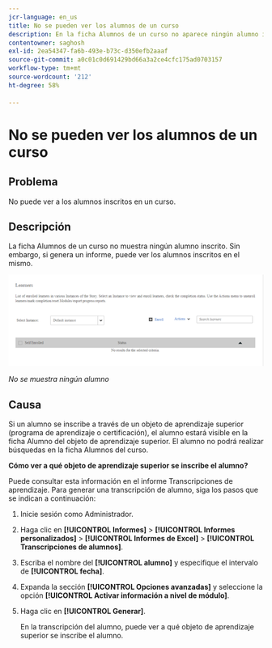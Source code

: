 ```yaml
---
jcr-language: en_us
title: No se pueden ver los alumnos de un curso
description: En la ficha Alumnos de un curso no aparece ningún alumno inscrito en Adobe Learning Manager. Sin embargo, si genera un informe, puede ver los alumnos inscritos en el mismo.
contentowner: saghosh
exl-id: 2ea54347-fa6b-493e-b73c-d350efb2aaaf
source-git-commit: a0c01c0d691429bd66a3a2ce4cfc175ad0703157
workflow-type: tm+mt
source-wordcount: '212'
ht-degree: 58%

---
```


# No se pueden ver los alumnos de un curso

## Problema

No puede ver a los alumnos inscritos en un curso.

## Descripción

La ficha Alumnos de un curso no muestra ningún alumno inscrito. Sin embargo, si genera un informe, puede ver los alumnos inscritos en el mismo.

![](assets/no-learners.png)

*No se muestra ningún alumno*

## Causa

Si un alumno se inscribe a través de un objeto de aprendizaje superior (programa de aprendizaje o certificación), el alumno estará visible en la ficha Alumno del objeto de aprendizaje superior. El alumno no podrá realizar búsquedas en la ficha Alumnos del curso.

**Cómo ver a qué objeto de aprendizaje superior se inscribe el alumno?**

Puede consultar esta información en el informe Transcripciones de aprendizaje. Para generar una transcripción de alumno, siga los pasos que se indican a continuación:

1. Inicie sesión como Administrador.
1. Haga clic en **[!UICONTROL Informes]** > **[!UICONTROL Informes personalizados]** > **[!UICONTROL Informes de Excel]** > **[!UICONTROL Transcripciones de alumnos]**.

1. Escriba el nombre del **[!UICONTROL alumno]** y especifique el intervalo de **[!UICONTROL fecha]**.
1. Expanda la sección **[!UICONTROL Opciones avanzadas]** y seleccione la opción **[!UICONTROL Activar información a nivel de módulo]**.
1. Haga clic en **[!UICONTROL Generar]**.

   En la transcripción del alumno, puede ver a qué objeto de aprendizaje superior se inscribe el alumno.
